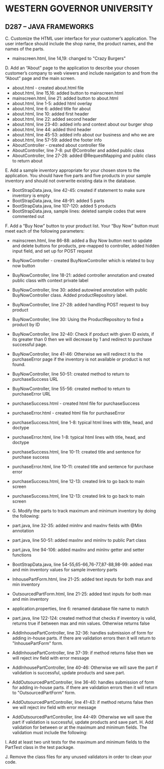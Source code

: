 # WESTERN GOVERNOR UNIVERSITY 
## D287 – JAVA FRAMEWORKS

C.  Customize the HTML user interface for your customer’s application. The user interface should include the shop name, the product names, and the names of the parts.
- mainscreen.html, line 14,19: changed to "Crazy Burgers"

D.  Add an “About” page to the application to describe your chosen customer’s company to web viewers and include navigation to and from the “About” page and the main screen.
- about.html - created about.html file
- about.html, line 15,16: added button to mainscreen.html
- mainscreen.html, line 21: added button to about.html
- about.html, line 1-5: added html overlay
- about.html, line 6: added title for about
- about.html, line 10: added first header
- about.html, line 22: added second header
- about.html, line 23-40: added info and context about our burger shop
- about.html, line 44: added third header
- about.html, line 45-53: added info about our business and who we are
- about.html, line 57-59: added the footer info
- AboutController - created about controller file
- AboutController, line 7-8: put @Controller and added public class
- AboutController, line 27-28: added @RequestMapping and public class to return about

E.  Add a sample inventory appropriate for your chosen store to the application. You should have five parts and five products in your sample inventory and should not overwrite existing data in the database.
- BootStrapData.java, line 42-45: created if statement to make sure inventory is empty
- BootStrapData.java, line 48-91: added 5 parts
- BootStrapData.java, line 107-120: added 5 products
- BootStrapData.java, sample lines: deleted sample codes that were commented out

F.  Add a “Buy Now” button to your product list. Your “Buy Now” button must meet each of the following parameters:
- mainscreen.html, line 86-88: added a Buy Now button next to update and delete buttons for products, 
pre-mapped to controller, added hidden input field, and set up for POST request
- BuyNowController - created BuyNowController which is related to buy now button
- BuyNowController, line 18-21: added controller annotation and created public class with context private label
- BuyNowController, line 30: added autowired annotation with public BuyNowController class. Added productRepository label.
- BuyNowController, line 27-28: added handling POST request to buy product
- BuyNowController, line 30: Using the ProductRepository to find a product by ID
- BuyNowController, line 32-40: Check if product with given ID exists, if its greater than 0 then we will decrease by 1 and redirect to purchase successful page. 
- BuyNowController, line 41-46: Otherwise we will redirect it to the purchaseError page if the inventory is not available or product is not found.
- BuyNowController, line 50-51: created method to return to purchaseSuccess URL
- BuyNowController, line 55-56: created method to return to purchaseError URL
- purchaseSuccess.html - created html file for purchaseSuccess
- purchaseError.html - created html file for purchaseError
- purchaseSuccess.html, line 1-8: typical html lines with title, head, and doctype
- purchaseError.html, line 1-8: typical html lines with title, head, and doctype
- purchaseSuccess.html, line 10-11: created title and sentence for purchase success
- purchaseError.html, line 10-11: created title and sentence for purchase error
- purchaseSuccess.html, line 12-13: created link to go back to main screen
- purchaseSuccess.html, line 12-13: created link to go back to main screen

- G. Modify the parts to track maximum and minimum inventory by doing the following:
- part.java, line 32-35: added minInv and maxInv fields with @Min annotation
- part.java, line 50-51: added maxInv and minInv to public Part class
- part.java, line 94-106: added maxInv and minInv getter and setter functions
- BootStrapData.java, line 54-55,65-66,76-77,87-88,98-99: added max and min inventory values 
for sample inventory parts
- InhousePartForm.html, line 21-25: added text inputs for both max and min inventory
- OutsourcedPartForm.html, line 21-25: added text inputs for both max and min inventory
- application.properties, line 6: renamed database file name to match
- part.java, line 122-124: created method that checks if inventory is valid, returns true if between max and min values.
Otherwise returns false
- AddInhousePartController, line 32-36: handles submission of form for adding in-house parts. if there are validation
errors then it will return to "InhousePartForm" form.
- AddInhousePartController, line 37-39: if method returns false then we will reject inv field with error message
- AddInhousePartController, line 40-46: Otherwise we will save the part if validation is successful, update products and save part.
- AddOutsourcedPartController, line 36-40: handles submission of form for adding in-house parts. if there are validation
  errors then it will return to "OutsourcedPartForm" form.
- AddOutsourcedPartController, line 41-43: if method returns false then we will reject inv field with error message
- AddOutsourcedPartController, line 44-49: Otherwise we will save the part if validation is successful, update products and save part.
H. Add validation for between or at the maximum and minimum fields. The validation must include the following:

I.  Add at least two unit tests for the maximum and minimum fields to the PartTest class in the test package.

J.  Remove the class files for any unused validators in order to clean your code.

